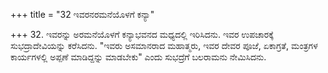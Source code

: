 +++
title = "32 ಇವರನರಮನೆಯೊಳಗೆ ಕನ್ಯಾ"

+++
32. ಇವರನ್ನು ಅರಮನೆಯೊಳಗೆ ಕನ್ಯಾಭವನದ ಮಧ್ಯದಲ್ಲಿ ಇರಿಸಿದನು. ಇವರ ಉಪಚಾರಕ್ಕೆ ಸುಭದ್ರಾದೇವಿಯನ್ನು ಕರೆಸಿದನು. "ಇವರು ಅಸಮಾನರಾದ ಮಹಾತ್ಮರು, ಇವರ ದೇವರ ಪೂಜೆ, ಏಕಾಗ್ರತೆ, ಮಂತ್ರಗಳ ಕಾರ್ಯಗಳಲ್ಲಿ ಅಪ್ಪಣೆ ಮಾಡಿದ್ದನ್ನು ಮಾಡಬೇಕು" ಎಂದು ಸುಭದ್ರೆಗೆ ಬಲರಾಮನು ನೇಮಿಸಿದನು.